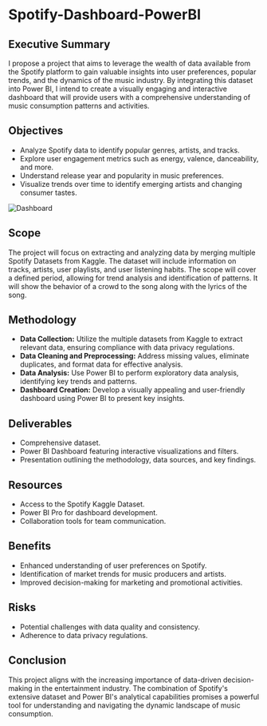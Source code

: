 # Spotify-Dashboard-PowerBI

## Executive Summary
I propose a project that aims to leverage the wealth of data available from the Spotify platform to gain valuable insights into user preferences, popular trends, and the dynamics of the music industry. By integrating this dataset into Power BI, I intend to create a visually engaging and interactive dashboard that will provide users with a comprehensive understanding of music consumption patterns and activities.

## Objectives
- Analyze Spotify data to identify popular genres, artists, and tracks.
- Explore user engagement metrics such as energy, valence, danceability, and more.
- Understand release year and popularity in music preferences.
- Visualize trends over time to identify emerging artists and changing consumer tastes.

![Dashboard](https://example.com/image.jpg)


## Scope
The project will focus on extracting and analyzing data by merging multiple Spotify Datasets from Kaggle. The dataset will include information on tracks, artists, user playlists, and user listening habits. The scope will cover a defined period, allowing for trend analysis and identification of patterns. It will show the behavior of a crowd to the song along with the lyrics of the song.

## Methodology
- **Data Collection:** Utilize the multiple datasets from Kaggle to extract relevant data, ensuring compliance with data privacy regulations.
- **Data Cleaning and Preprocessing:** Address missing values, eliminate duplicates, and format data for effective analysis.
- **Data Analysis:** Use Power BI to perform exploratory data analysis, identifying key trends and patterns.
- **Dashboard Creation:** Develop a visually appealing and user-friendly dashboard using Power BI to present key insights.

## Deliverables
- Comprehensive dataset.
- Power BI Dashboard featuring interactive visualizations and filters.
- Presentation outlining the methodology, data sources, and key findings.

## Resources
- Access to the Spotify Kaggle Dataset.
- Power BI Pro for dashboard development.
- Collaboration tools for team communication.

## Benefits
- Enhanced understanding of user preferences on Spotify.
- Identification of market trends for music producers and artists.
- Improved decision-making for marketing and promotional activities.

## Risks
- Potential challenges with data quality and consistency.
- Adherence to data privacy regulations.

## Conclusion
This project aligns with the increasing importance of data-driven decision-making in the entertainment industry. The combination of Spotify's extensive dataset and Power BI's analytical capabilities promises a powerful tool for understanding and navigating the dynamic landscape of music consumption.
